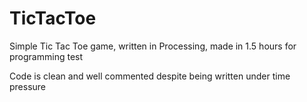 # TicTacToe
Simple Tic Tac Toe game, written in Processing, made in 1.5 hours for programming test

Code is clean and well commented despite being written under time pressure
